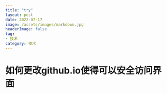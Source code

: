 ```yaml
---
title: "try"
layout: post
date: 2022-07-17
image: /assets/images/markdown.jpg
headerImage: false
tag:
- 技术
category: 技术
---
```


#	如何更改github.io使得可以安全访问界面